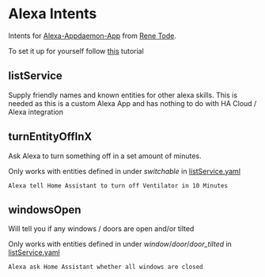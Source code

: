 # Alexa Intents

Intents for [Alexa-Appdaemon-App](https://github.com/ReneTode/Alexa-Appdaemon-App) from [Rene Tode](https://github.com/ReneTode).

To set it up for yourself follow [this](https://github.com/ReneTode/Alexa-Appdaemon-App/blob/master/alexa%20skill%20tutorial.md) tutorial

## listService
Supply friendly names and known entities for other alexa skills.
This is needed as this is a custom Alexa App and has nothing to do with HA Cloud / Alexa integration
## turnEntityOffInX
Ask Alexa to turn something off in a set amount of minutes.

Only works with entities defined in under *switchable* in [listService.yaml](https://github.com/eifinger/appdaemon-scripts/blob/master/alexa/listService/listService.yaml)

``Alexa tell Home Assistant to turn off Ventilator in 10 Minutes``

## windowsOpen
Will tell you if any windows / doors are open and/or tilted

Only works with entities defined in under *window*/*door*/*door_tilted* in [listService.yaml](https://github.com/eifinger/appdaemon-scripts/blob/master/alexa/listService/listService.yaml)

``Alexa ask Home Assistant whether all windows are closed``